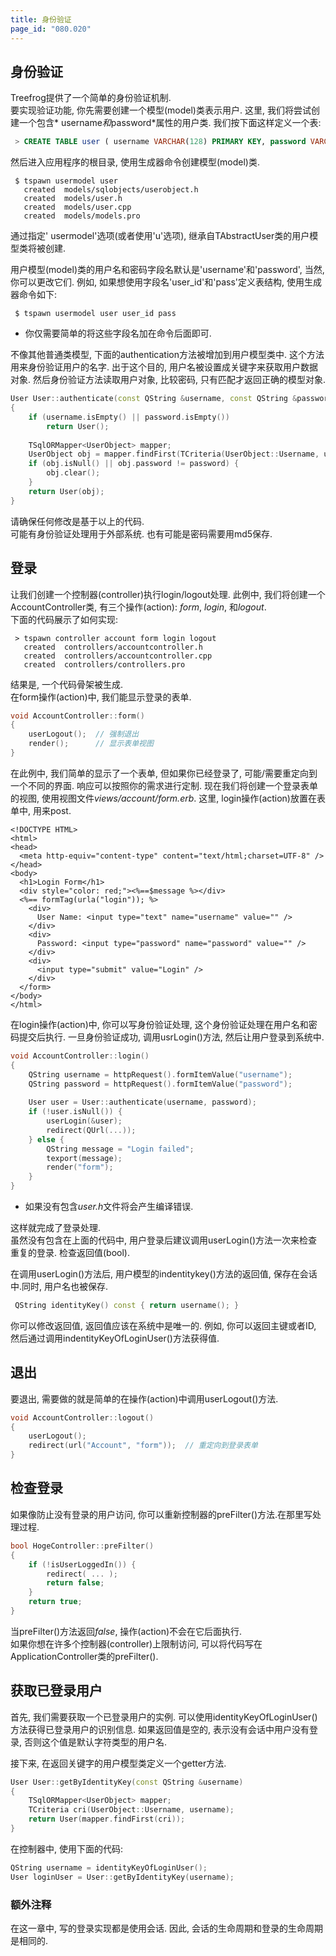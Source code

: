```yaml
---
title: 身份验证
page_id: "080.020"
---
```


## 身份验证

Treefrog提供了一个简单的身份验证机制.<br>
要实现验证功能, 你先需要创建一个模型(model)类表示用户. 这里, 我们将尝试创建一个包含* username*和*password*属性的用户类.
我们按下面这样定义一个表:

```sql
 > CREATE TABLE user ( username VARCHAR(128) PRIMARY KEY, password VARCHAR(128) );
```

然后进入应用程序的根目录, 使用生成器命令创建模型(model)类.

```
 $ tspawn usermodel user
   created  models/sqlobjects/userobject.h
   created  models/user.h
   created  models/user.cpp
   created  models/models.pro
```

通过指定' usermodel'选项(或者使用'u'选项), 继承自TAbstractUser类的用户模型类将被创建.

用户模型(model)类的用户名和密码字段名默认是'username'和'password', 当然, 你可以更改它们. 例如, 如果想使用字段名'user_id'和'pass'定义表结构, 使用生成器命令如下:

```
 $ tspawn usermodel user user_id pass
```

- 你仅需要简单的将这些字段名加在命令后面即可.

不像其他普通类模型, 下面的authentication方法被增加到用户模型类中. 这个方法用来身份验证用户的名字. 出于这个目的, 用户名被设置成关键字来获取用户数据对象. 然后身份验证方法读取用户对象, 比较密码, 只有匹配才返回正确的模型对象.

```c++
User User::authenticate(const QString &username, const QString &password)
{
    if (username.isEmpty() || password.isEmpty())
        return User();
        
    TSqlORMapper<UserObject> mapper;
    UserObject obj = mapper.findFirst(TCriteria(UserObject::Username, username));
    if (obj.isNull() || obj.password != password) {
        obj.clear();
    }
    return User(obj);
}
```

请确保任何修改是基于以上的代码.<br>
可能有身份验证处理用于外部系统. 也有可能是密码需要用md5保存.

## 登录

让我们创建一个控制器(controller)执行login/logout处理. 此例中, 我们将创建一个AccountController类, 有三个操作(action): *form*, *login*, 和*logout*.<br>
下面的代码展示了如何实现:

```
 > tspawn controller account form login logout
   created  controllers/accountcontroller.h
   created  controllers/accountcontroller.cpp
   created  controllers/controllers.pro
```

结果是, 一个代码骨架被生成.<br>
在form操作(action)中, 我们能显示登录的表单.

```c++
void AccountController::form()
{
    userLogout();  // 强制退出
    render();      // 显示表单视图
}
```

在此例中, 我们简单的显示了一个表单, 但如果你已经登录了, 可能/需要重定向到一个不同的界面. 响应可以按照你的需求进行定制.
现在我们将创建一个登录表单的视图, 使用视图文件*views/account/form.erb*. 这里, login操作(action)放置在表单中, 用来post.

```
<!DOCTYPE HTML>
<html>
<head>
  <meta http-equiv="content-type" content="text/html;charset=UTF-8" />
</head>
<body>
  <h1>Login Form</h1>
  <div style="color: red;"><%==$message %></div>
  <%== formTag(urla("login")); %>
    <div>
      User Name: <input type="text" name="username" value="" />
    </div>
    <div>
      Password: <input type="password" name="password" value="" />
    </div>
    <div>
      <input type="submit" value="Login" />
    </div>
  </form>
</body>
</html>
```

在login操作(action)中, 你可以写身份验证处理, 这个身份验证处理在用户名和密码提交后执行. 一旦身份验证成功, 调用usrLogin()方法, 然后让用户登录到系统中.

```c++
void AccountController::login()
{
    QString username = httpRequest().formItemValue("username");
    QString password = httpRequest().formItemValue("password");
 
    User user = User::authenticate(username, password);
    if (!user.isNull()) {
        userLogin(&user);
        redirect(QUrl(...));
    } else {
        QString message = "Login failed";
        texport(message);
        render("form");
    }
}
```

- 如果没有包含*user.h*文件将会产生编译错误.

这样就完成了登录处理.<br>
虽然没有包含在上面的代码中, 用户登录后建议调用userLogin()方法一次来检查重复的登录. 检查返回值(bool).

在调用userLogin()方法后, 用户模型的indentitykey()方法的返回值, 保存在会话中.同时, 用户名也被保存.

```c++
 QString identityKey() const { return username(); }
```
你可以修改返回值, 返回值应该在系统中是唯一的. 例如, 你可以返回主键或者ID, 然后通过调用indentityKeyOfLoginUser()方法获得值.

## 退出

要退出, 需要做的就是简单的在操作(action)中调用userLogout()方法.

```c++
void AccountController::logout()
{
    userLogout();
    redirect(url("Account", "form"));  // 重定向到登录表单
}
```

## 检查登录

如果像防止没有登录的用户访问, 你可以重新控制器的preFilter()方法.在那里写处理过程.

```c++
bool HogeController::preFilter()
{
    if (!isUserLoggedIn()) {
        redirect( ... );
        return false;
    }
    return true;
}
```

当preFilter()方法返回*false*, 操作(action)不会在它后面执行.<br>
如果你想在许多个控制器(controller)上限制访问, 可以将代码写在ApplicationController类的preFilter().

##  获取已登录用户

首先, 我们需要获取一个已登录用户的实例. 可以使用identityKeyOfLoginUser()方法获得已登录用户的识别信息. 如果返回值是空的, 表示没有会话中用户没有登录, 否则这个值是默认字符类型的用户名.

接下来, 在返回关键字的用户模型类定义一个getter方法.

```c++
User User::getByIdentityKey(const QString &username)
{
    TSqlORMapper<UserObject> mapper;
    TCriteria cri(UserObject::Username, username);
    return User(mapper.findFirst(cri));
}
```

在控制器中, 使用下面的代码:

```c++
QString username = identityKeyOfLoginUser();
User loginUser = User::getByIdentityKey(username);
```

### 额外注释

在这一章中, 写的登录实现都是使用会话. 因此, 会话的生命周期和登录的生命周期是相同的.